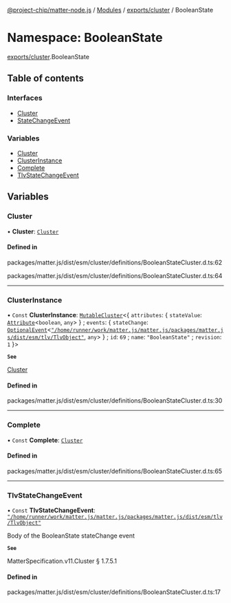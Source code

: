 [@project-chip/matter-node.js](../README.md) / [Modules](../modules.md) / [exports/cluster](exports_cluster.md) / BooleanState

# Namespace: BooleanState

[exports/cluster](exports_cluster.md).BooleanState

## Table of contents

### Interfaces

- [Cluster](../interfaces/exports_cluster.BooleanState.Cluster.md)
- [StateChangeEvent](../interfaces/exports_cluster.BooleanState.StateChangeEvent.md)

### Variables

- [Cluster](exports_cluster.BooleanState.md#cluster)
- [ClusterInstance](exports_cluster.BooleanState.md#clusterinstance)
- [Complete](exports_cluster.BooleanState.md#complete)
- [TlvStateChangeEvent](exports_cluster.BooleanState.md#tlvstatechangeevent)

## Variables

### Cluster

• **Cluster**: [`Cluster`](../interfaces/exports_cluster.BooleanState.Cluster.md)

#### Defined in

packages/matter.js/dist/esm/cluster/definitions/BooleanStateCluster.d.ts:62

packages/matter.js/dist/esm/cluster/definitions/BooleanStateCluster.d.ts:64

___

### ClusterInstance

• `Const` **ClusterInstance**: [`MutableCluster`](../interfaces/exports_cluster.MutableCluster-1.md)\<\{ `attributes`: \{ `stateValue`: [`Attribute`](../interfaces/exports_cluster.Attribute.md)\<`boolean`, `any`\>  } ; `events`: \{ `stateChange`: [`OptionalEvent`](../interfaces/exports_cluster.OptionalEvent.md)\<[`"/home/runner/work/matter.js/matter.js/packages/matter.js/dist/esm/tlv/TlvObject"`](exports_certificate._internal_.__home_runner_work_matter_js_matter_js_packages_matter_js_dist_esm_tlv_TlvObject_.md), `any`\>  } ; `id`: ``69`` ; `name`: ``"BooleanState"`` ; `revision`: ``1``  }\>

**`See`**

[Cluster](exports_cluster.BooleanState.md#cluster)

#### Defined in

packages/matter.js/dist/esm/cluster/definitions/BooleanStateCluster.d.ts:30

___

### Complete

• `Const` **Complete**: [`Cluster`](../interfaces/exports_cluster.BooleanState.Cluster.md)

#### Defined in

packages/matter.js/dist/esm/cluster/definitions/BooleanStateCluster.d.ts:65

___

### TlvStateChangeEvent

• `Const` **TlvStateChangeEvent**: [`"/home/runner/work/matter.js/matter.js/packages/matter.js/dist/esm/tlv/TlvObject"`](exports_certificate._internal_.__home_runner_work_matter_js_matter_js_packages_matter_js_dist_esm_tlv_TlvObject_.md)

Body of the BooleanState stateChange event

**`See`**

MatterSpecification.v11.Cluster § 1.7.5.1

#### Defined in

packages/matter.js/dist/esm/cluster/definitions/BooleanStateCluster.d.ts:17
